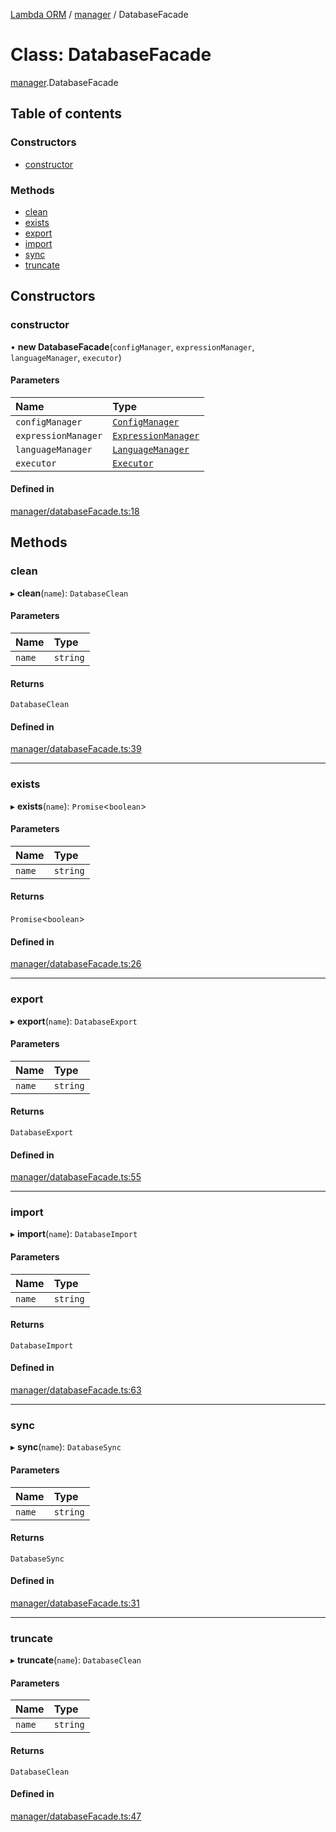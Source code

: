 [Lambda ORM](../README.md) / [manager](../modules/manager.md) / DatabaseFacade

# Class: DatabaseFacade

[manager](../modules/manager.md).DatabaseFacade

## Table of contents

### Constructors

- [constructor](manager.DatabaseFacade.md#constructor)

### Methods

- [clean](manager.DatabaseFacade.md#clean)
- [exists](manager.DatabaseFacade.md#exists)
- [export](manager.DatabaseFacade.md#export)
- [import](manager.DatabaseFacade.md#import)
- [sync](manager.DatabaseFacade.md#sync)
- [truncate](manager.DatabaseFacade.md#truncate)

## Constructors

### constructor

• **new DatabaseFacade**(`configManager`, `expressionManager`, `languageManager`, `executor`)

#### Parameters

| Name | Type |
| :------ | :------ |
| `configManager` | [`ConfigManager`](manager.ConfigManager.md) |
| `expressionManager` | [`ExpressionManager`](manager.ExpressionManager.md) |
| `languageManager` | [`LanguageManager`](language.LanguageManager.md) |
| `executor` | [`Executor`](manager.Executor.md) |

#### Defined in

[manager/databaseFacade.ts:18](https://github.com/FlavioLionelRita/lambda-orm/blob/5fe00b8/src/orm/manager/databaseFacade.ts#L18)

## Methods

### clean

▸ **clean**(`name`): `DatabaseClean`

#### Parameters

| Name | Type |
| :------ | :------ |
| `name` | `string` |

#### Returns

`DatabaseClean`

#### Defined in

[manager/databaseFacade.ts:39](https://github.com/FlavioLionelRita/lambda-orm/blob/5fe00b8/src/orm/manager/databaseFacade.ts#L39)

___

### exists

▸ **exists**(`name`): `Promise`<`boolean`\>

#### Parameters

| Name | Type |
| :------ | :------ |
| `name` | `string` |

#### Returns

`Promise`<`boolean`\>

#### Defined in

[manager/databaseFacade.ts:26](https://github.com/FlavioLionelRita/lambda-orm/blob/5fe00b8/src/orm/manager/databaseFacade.ts#L26)

___

### export

▸ **export**(`name`): `DatabaseExport`

#### Parameters

| Name | Type |
| :------ | :------ |
| `name` | `string` |

#### Returns

`DatabaseExport`

#### Defined in

[manager/databaseFacade.ts:55](https://github.com/FlavioLionelRita/lambda-orm/blob/5fe00b8/src/orm/manager/databaseFacade.ts#L55)

___

### import

▸ **import**(`name`): `DatabaseImport`

#### Parameters

| Name | Type |
| :------ | :------ |
| `name` | `string` |

#### Returns

`DatabaseImport`

#### Defined in

[manager/databaseFacade.ts:63](https://github.com/FlavioLionelRita/lambda-orm/blob/5fe00b8/src/orm/manager/databaseFacade.ts#L63)

___

### sync

▸ **sync**(`name`): `DatabaseSync`

#### Parameters

| Name | Type |
| :------ | :------ |
| `name` | `string` |

#### Returns

`DatabaseSync`

#### Defined in

[manager/databaseFacade.ts:31](https://github.com/FlavioLionelRita/lambda-orm/blob/5fe00b8/src/orm/manager/databaseFacade.ts#L31)

___

### truncate

▸ **truncate**(`name`): `DatabaseClean`

#### Parameters

| Name | Type |
| :------ | :------ |
| `name` | `string` |

#### Returns

`DatabaseClean`

#### Defined in

[manager/databaseFacade.ts:47](https://github.com/FlavioLionelRita/lambda-orm/blob/5fe00b8/src/orm/manager/databaseFacade.ts#L47)
